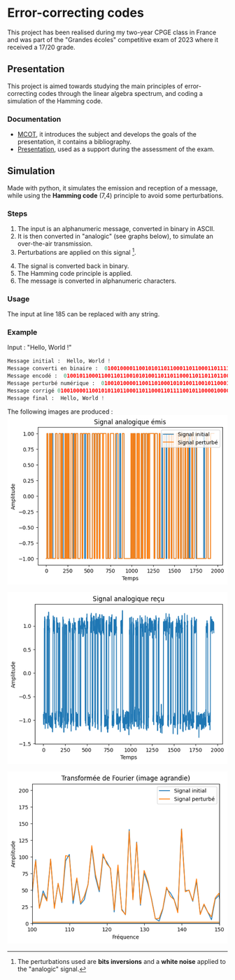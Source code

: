 # Error-correcting codes

This project has been realised during my two-year CPGE class in France and was part of the "Grandes écoles" competitive exam of 2023 where it received a 17/20 grade.

## Presentation
This project is aimed towards studying the main principles of error-correcting codes through the linear algebra spectrum, and coding a simulation of the Hamming code.

### Documentation
- [MCOT](https://github.com/matheothomas/error-correcting-codes/blob/main/resources/TIPE/mcot.pdf), it introduces the subject and develops the goals of the presentation, it contains a bibliography.
- [Presentation](https://github.com/matheothomas/error-correcting-codes/blob/main/resources/TIPE/presentation.pdf), used as a support during the assessment of the exam.

## Simulation
Made with python, it simulates the emission and reception of a message, while using the **Hamming code** (7,4) principle to avoid some perturbations.

### Steps
1. The input is an alphanumeric message, converted in binary in ASCII.
2. It is then converted in "analogic" (see graphs below), to simulate an over-the-air transmission.
3. Perturbations are applied on this signal [^1].
[^1]: The perturbations used are **bits inversions** and a **white noise** applied to the "analogic" signal.
4. The signal is converted back in binary.
5. The Hamming code principle is applied.
6. The message is converted in alphanumeric characters.

### Usage
The input at line 185 can be replaced with any string.

### Example
Input : "Hello, World !"
```python
Message initial :  Hello, World !
Message converti en binaire :  0100100001100101011011000110110001101111001011000010000001010111011011110111001001101100011001000010000000100001
Message encodé :  0100101100011001101100101010011011011000110110110110001101101101111111001001111000110010011000000001010100111001011011011111110111001001001101101101100011011011001001010010011000000000100110001111
Message perturbé numérique :  0100101000011001101000101010011001011000110111110110001101101101110111001001111001110000011000000001010100101001011011010111110111001000001111101101100011011011001001000010011100000000000110001111
Message corrigé 0100100001100101011011000110110001101111001011000010000001010111011011110111001001101100011001000010000000100001
Message final :  Hello, World !
```

The following images are produced :
![signal_analogique_emis](https://github.com/matheothomas/error-correcting-codes/blob/main/resources/images/signal_analogique_emis.png)

![signal_analogique_recu](https://github.com/matheothomas/error-correcting-codes/blob/main/resources/images/signal_analogique_recu.png)

![transformee_de_fourier](https://github.com/matheothomas/error-correcting-codes/blob/main/resources/images/transformee_de_fourier.png)
